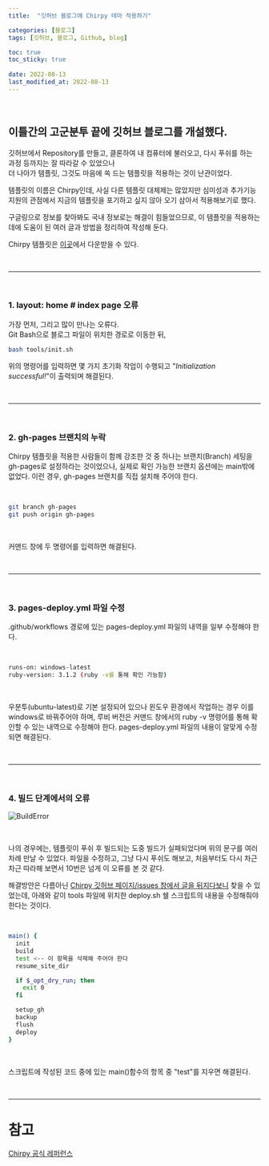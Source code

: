 ```yaml
---
title:  "깃허브 블로그에 Chirpy 테마 적용하기"

categories: [블로그]
tags: [깃허브, 블로그, Github, blog]

toc: true
toc_sticky: true
 
date: 2022-08-13
last_modified_at: 2022-08-13
---
```


<br>

## 이틀간의 고군분투 끝에 깃허브 블로그를 개설했다.

깃허브에서 Repository를 만들고, 클론하여 내 컴퓨터에 불러오고, 다시 푸쉬를 하는 과정 등까지는 잘 따라갈 수 있었으나  
더 나아가 템플릿, 그것도 마음에 쏙 드는 템플릿을 적용하는 것이 난관이었다.  

템플릿의 이름은 Chirpy인데, 사실 다른 템플릿 대체제는 많았지만 심미성과 추가기능 지원의 관점에서 지금의 템플릿을 포기하고 싶지 않아 오기 삼아서 적용해보기로 했다.  

구글링으로 정보를 찾아봐도 국내 정보로는 해결이 힘들었으므로, 이 템플릿을 적용하는 데에 도움이 된 여러 글과 방법을 정리하여 작성해 둔다.  

Chirpy 템플릿은 [이곳](https://github.com/cotes2020/jekyll-theme-chirpy/)에서 다운받을 수 있다.  

<br>

---

<br>

### 1. layout: home # index page 오류

가장 먼저, 그리고 많이 만나는 오류다.  
Git Bash으로 블로그 파일이 위치한 경로로 이동한 뒤,


```bash
bash tools/init.sh
```


위의 명령어를 입력하면 몇 가지 초기화 작업이 수행되고 "_Initialization successful!_"이 출력되며 해결된다. 

<br>

---

<br>

### 2. gh-pages 브랜치의 누락

Chirpy 템플릿을 적용한 사람들이 함께 강조한 것 중 하나는 브랜치(Branch) 세팅을 gh-pages로 설정하라는 것이었으나, 실제로 확인 가능한 브랜치 옵션에는 main밖에 없었다. 이런 경우, gh-pages 브랜치를 직접 설치해 주어야 한다.  

<br>

```bash
git branch gh-pages  
git push origin gh-pages
```

<br>

커맨드 창에 두 명령어를 입력하면 해결된다.

<br>

---

<br>

### 3. pages-deploy.yml 파일 수정

.github/workflows 경로에 있는 pages-deploy.yml 파일의 내역을 일부 수정해야 한다.

<br>

```bash
runs-on: windows-latest
ruby-version: 3.1.2 (ruby -v를 통해 확인 가능함)
```

<br>

우분투(ubuntu-latest)로 기본 설정되어 있으나 윈도우 환경에서 작업하는 경우 이를 windows로 바꿔주어야 하며, 루비 버전은 커맨드 창에서의 ruby -v 명령어를 통해 확인할 수 있는 내역으로 수정해야 한다. pages-deploy.yml 파일의 내용이 알맞게 수정되면 해결된다.

<br>

---

<br>

### 4. 빌드 단계에서의 오류

![BuildError](https://user-images.githubusercontent.com/96360829/185293821-ce829e83-0b93-4998-b7be-2fffaf9d20c0.png)

<br>

나의 경우에는, 템플릿이 푸쉬 후 빌드되는 도중 빌드가 실패되었다며 위의 문구를 여러 차례 만날 수 있었다. 파일을 수정하고, 그냥 다시 푸쉬도 해보고, 처음부터도 다시 차근차근 따라해 보면서 10번은 넘게 이 오류를 본 것 같다.

해결방안은 다름아닌 [Chirpy 깃허브 페이지/issues 창에서 글을 뒤지다보니](https://github.com/cotes2020/jekyll-theme-chirpy/issues/465) 찾을 수 있었는데, 아래와 같이 tools 파일에 위치한 deploy.sh 쉘 스크립트의 내용을 수정해줘야 한다는 것이다.

<br>

```bash
main() {
  init
  build
  test <-- 이 항목을 삭제해 주어야 한다
  resume_site_dir

  if $_opt_dry_run; then
    exit 0
  fi

  setup_gh
  backup
  flush
  deploy
}
```

<br>

스크립트에 작성된 코드 중에 있는 main()함수의 항목 중 "test"를 지우면 해결된다.

<br>

---

# 참고
[Chirpy 공식 레퍼런스](https://chirpy.cotes.page/)